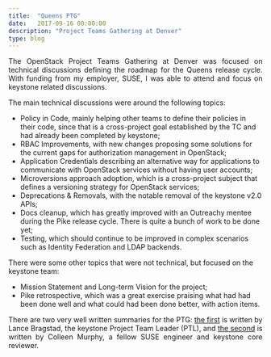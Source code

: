 ```yaml
---
title:  "Queens PTG"
date:   2017-09-16 00:00:00
description: "Project Teams Gathering at Denver"
type: blog
---
```


<p align="justify">
The OpenStack Project Teams Gathering at Denver was focused on technical
discussions defining the roadmap for the Queens release cycle. With funding
from my employer, SUSE, I was able to attend and focus on keystone related
discussions.
</p>

<p align="justify">
The main technical discussions were around the following topics:
<ul>
  <li>Policy in Code, mainly helping other teams to define their policies
  in their code, since that is a cross-project goal established by the TC and
  had already been completed by keystone;</li>
  <li>RBAC Improvements, with new changes proposing some solutions for the
  current gaps for authorization management in OpenStack;</li>
  <li>Application Credentials describing an alternative way for applications
  to communicate with OpenStack services without having user accounts;</li>
  <li>Microversions approach adoption, which is a cross-project subject that
  defines a versioning strategy for OpenStack services;</li>
  <li>Deprecations & Removals, with the notable removal of the keystone v2.0 APIs;</li>
  <li>Docs cleanup, which has greatly improved with an Outreachy mentee during the
  Pike release cycle. There is quite a bunch of work to be done yet;</li>
  <li>Testing, which should continue to be improved in complex scenarios such
  as Identity Federation and LDAP backends.
</ul>

There were some other topics that were not technical, but focused on the
keystone team:

<ul>
  <li>Mission Statement and Long-term Vision for the project;</li>
  <li>Pike retrospective, which was a great exercise praising what had
  had been done well and what could had been done better, with action items.</li>
</ul>
</p>

<p align="justify">
There are two very well written summaries for the PTG: 
<a href="https://www.lbragstad.com/blog/keystone-queens-ptg-summary">the first</a>
is written by Lance Bragstad, the keystone Project Team Leader (PTL), and
<a href="https://www.lbragstad.com/blog/keystone-queens-ptg-summary">the second</a>
is written by Colleen Murphy, a fellow SUSE engineer and keystone core reviewer.
</p>
